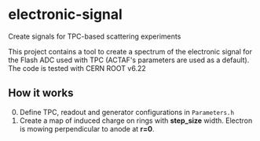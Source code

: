 # electronic-signal

Create signals for TPC-based scattering experiments 

This project contains a tool to create a spectrum of the electronic signal for the 
Flash ADC used with TPC (ACTAF's parameters are used as a default). 
The code is tested with CERN ROOT v6.22

## How it works
 0. Define TPC, readout and generator configurations in `Parameters.h`
 1. Create a map of induced charge on rings with **step_size** width.
  Electron is mowing perpendicular to anode at **r=0**.

